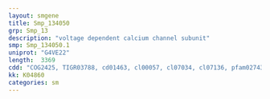 ```yaml
---
layout: smgene
title: Smp_134050
grp: Smp_13
description: "voltage dependent calcium channel subunit"
smp: Smp_134050.1
uniprot: "G4VE22"
length:  3369
cdd: "COG2425, TIGR03788, cd01463, cl00057, cl07034, cl07136, pfam02743, pfam08399, pfam13768, smart00327, smart01049"
kk: K04860
categories: sm
---
```

